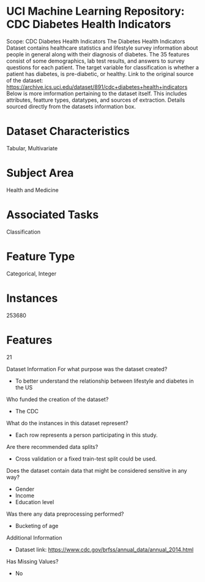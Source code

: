# UCI Machine Learning Repository: CDC Diabetes Health Indicators
Scope: CDC Diabetes Health Indicators
The Diabetes Health Indicators Dataset contains healthcare statistics and lifestyle survey information about people in general along with their diagnosis of diabetes. The 35 features consist of some demographics, lab test results, and answers to survey questions for each patient. The target variable for classification is whether a patient has diabetes, is pre-diabetic, or healthy.
Link to the original source of the dataset: https://archive.ics.uci.edu/dataset/891/cdc+diabetes+health+indicators 
Below is more imformation pertaining to the dataset itself. This includes attributes, featture types, datatypes, and sources of extraction. Details sourced directly from the datasets information box.
# Dataset Characteristics 
Tabular, Multivariate
# Subject Area
Health and Medicine
# Associated Tasks
Classification
# Feature Type
Categorical, Integer
# Instances
253680
# Features
21


Dataset Information
For what purpose was the dataset created?

- To better understand the relationship between  lifestyle and diabetes in the US

Who funded the creation of the dataset?

- The CDC

What do the instances in this dataset represent?

- Each row represents a person participating in this study.

Are there recommended data splits?

- Cross validation or a fixed train-test split could be used.

Does the dataset contain data that might be considered sensitive in any way?

- Gender
- Income
- Education level

Was there any data preprocessing performed?

- Bucketing of age

Additional Information

- Dataset link: https://www.cdc.gov/brfss/annual_data/annual_2014.html

Has Missing Values?

- No
